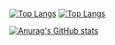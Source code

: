 [![Top Langs](https://github-readme-stats.vercel.app/api/top-langs/?username=izancalderaro&size_weight=0&count_weight=1)](https://github.com/izancalderaro/github-readme-stats)
[![Top Langs](https://github-readme-stats.vercel.app/api/top-langs/?username=izancalderaro&size_weight=0.4&count_weight=0.6)](https://github.com/izancalderaro/github-readme-stats)

[![Anurag's GitHub stats](https://github-readme-stats.vercel.app/api?username=izancalderaro)](https://github.com/izancalderaro/github-readme-stats)

<!--
**izancalderaro/izancalderaro** is a ✨ _special_ ✨ repository because its `README.md` (this file) appears on your GitHub profile.

Here are some ideas to get you started:

- 🔭 I’m currently working on ...
- 🌱 I’m currently learning ...
- 👯 I’m looking to collaborate on ...
- 🤔 I’m looking for help with ...
- 💬 Ask me about ...
- 📫 How to reach me: ...
- 😄 Pronouns: ...
- ⚡ Fun fact: ...
-->
